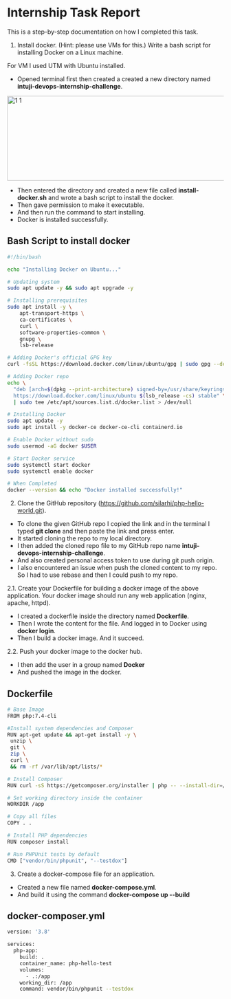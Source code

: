 
# Internship Task Report

This is a step-by-step documentation on how I completed this task.

1. Install docker. (Hint: please use VMs for this.) Write a bash script for installing Docker on a Linux machine.

For VM I used UTM with Ubuntu installed.

- Opened terminal first then created a created a new directory named **intuji-devops-internship-challenge**.

 <img width="1385" height="197" alt="1 1" src="https://github.com/user-attachments/assets/ccbf11ca-9b2a-4dd0-8eee-76d181a5ccdb" />

- Then entered the directory and created a new file called **install-docker.sh** and wrote a bash script to install the docker.
 - Then gave permission to make it executable. 
 - And then run the command to start installing.
 - Docker is installed successfully.



## Bash Script to install docker



```bash
#!/bin/bash

echo "Installing Docker on Ubuntu..."

# Updating system
sudo apt update -y && sudo apt upgrade -y

# Installing prerequisites
sudo apt install -y \
    apt-transport-https \
    ca-certificates \
    curl \
    software-properties-common \
    gnupg \
    lsb-release

# Adding Docker's official GPG key
curl -fsSL https://download.docker.com/linux/ubuntu/gpg | sudo gpg --dearmor -o /usr/share/keyrings/docker-archive-keyring.gpg

# Adding Docker repo
echo \
  "deb [arch=$(dpkg --print-architecture) signed-by=/usr/share/keyrings/docker-archive-keyring.gpg] \
  https://download.docker.com/linux/ubuntu $(lsb_release -cs) stable" \
  | sudo tee /etc/apt/sources.list.d/docker.list > /dev/null

# Installing Docker
sudo apt update -y
sudo apt install -y docker-ce docker-ce-cli containerd.io

# Enable Docker without sudo
sudo usermod -aG docker $USER

# Start Docker service
sudo systemctl start docker
sudo systemctl enable docker

# When Completed
docker --version && echo "Docker installed successfully!"

```
    

2. Clone the GitHub repository
(https://github.com/silarhi/php-hello-world.git).

- To clone the given GitHub repo I copied the link and in the terminal I typed **git clone** and then paste the link and press enter.
- It started cloning the repo to my local directory.
- I then added the cloned repo file to my GitHub repo name **intuji-devops-internship-challenge**.
- And also created personal access token to use during git push origin.
- I also encountered an issue when push the cloned content to my repo. So I had to use rebase and then I could push to my repo.

2.1. Create your Dockerfile for building a docker image of the above application. Your docker image should run any web application (nginx, apache, httpd).

- I created a dockerfile inside the directory named **Dockerfile**.
- Then I wrote the content for the file. And logged in to Docker using **docker login**.
- Then I build a docker image. And it succeed.

2.2. Push your docker image to the docker hub.

- I then add the user in a group named **Docker**
- And pushed the image in the docker. 

## Dockerfile

```bash
# Base Image
FROM php:7.4-cli

#Install system dependencies and Composer
RUN apt-get update && apt-get install -y \
 unzip \
 git \ 
 zip \
 curl \
 && rm -rf /var/lib/apt/lists/*

# Install Composer
RUN curl -sS https://getcomposer.org/installer | php -- --install-dir=/usr/local/bin --filename=composer

# Set working directory inside the container
WORKDIR /app

# Copy all files
COPY . .

# Install PHP dependencies
RUN composer install

# Run PHPUnit tests by default
CMD ["vendor/bin/phpunit", "--testdox"]

```

3. Create a docker-compose file for an application.
- Created a new file named **docker-compose.yml**.
- And build it using the command **docker-compose up --build**

## docker-composer.yml

```bash
version: '3.8'

services:
  php-app:
    build: .
    container_name: php-hello-test
    volumes:
      - .:/app
    working_dir: /app
    command: vendor/bin/phpunit --testdox


```


